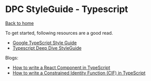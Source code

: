 # DPC StyleGuide - Typescript

[Back to home](/index)

To get started, following resources are a good read.

- [Google TypeScript Style Guide](https://google.github.io/styleguide/tsguide.html)
- [Typescript Deep Dive StyleGuide](https://basarat.gitbook.io/typescript/styleguide)

Blogs:

- [How to write a React Component in TypeScript](https://kentcdodds.com/blog/how-to-write-a-react-component-in-typescript)
- [How to write a Constrained Identity Function (CIF) in TypeScript](https://kentcdodds.com/blog/how-to-write-a-constrained-identity-function-in-typescript)
